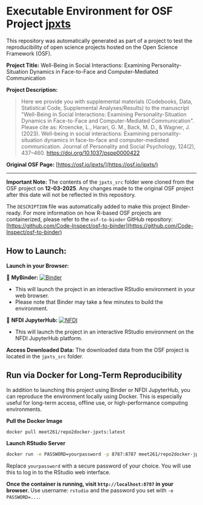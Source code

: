 # Executable Environment for OSF Project [jpxts](https://osf.io/jpxts/)

This repository was automatically generated as part of a project to test the reproducibility of open science projects hosted on the Open Science Framework (OSF).

**Project Title:** Well-Being in Social Interactions: Examining Personality-Situation Dynamics in Face-to-Face and Computer-Mediated Communication

**Project Description:**
> Here we provide you with supplemental materials (Codebooks, Data, Statistical Code, Supplemental Analyses/Results) to the manuscript "Well-Being in Social Interactions: Examining Personality-Situation Dynamics in Face-to-Face and Computer-Mediated Communication".
Please cite as:
Kroencke, L., Harari, G. M., Back, M. D., &amp; Wagner, J. (2023). Well-being in social interactions: Examining personality-situation dynamics in face-to-face and computer-mediated communication. Journal of Personality and Social Psychology, 124(2), 437–460. https://doi.org/10.1037/pspp0000422

**Original OSF Page:** [https://osf.io/jpxts/](https://osf.io/jpxts/)

---

**Important Note:** The contents of the `jpxts_src` folder were cloned from the OSF project on **12-03-2025**. Any changes made to the original OSF project after this date will not be reflected in this repository.

The `DESCRIPTION` file was automatically added to make this project Binder-ready. For more information on how R-based OSF projects are containerized, please refer to the `osf-to-binder` GitHub repository: [https://github.com/Code-Inspect/osf-to-binder](https://github.com/Code-Inspect/osf-to-binder)

## How to Launch:

**Launch in your Browser:**

🚀 **MyBinder:** [![Binder](https://mybinder.org/badge_logo.svg)](https://mybinder.org/v2/gh/code-inspect-binder/osf_jpxts/HEAD?urlpath=rstudio)

   * This will launch the project in an interactive RStudio environment in your web browser.
   * Please note that Binder may take a few minutes to build the environment.

🚀 **NFDI JupyterHub:** [![NFDI](https://nfdi-jupyter.de/images/nfdi_badge.svg)](https://hub.nfdi-jupyter.de/r2d/gh/code-inspect-binder/osf_jpxts/HEAD?urlpath=rstudio)

   * This will launch the project in an interactive RStudio environment on the NFDI JupyterHub platform.

**Access Downloaded Data:**
The downloaded data from the OSF project is located in the `jpxts_src` folder.

## Run via Docker for Long-Term Reproducibility

In addition to launching this project using Binder or NFDI JupyterHub, you can reproduce the environment locally using Docker. This is especially useful for long-term access, offline use, or high-performance computing environments.

**Pull the Docker Image**

```bash
docker pull meet261/repo2docker-jpxts:latest
```

**Launch RStudio Server**

```bash
docker run -e PASSWORD=yourpassword -p 8787:8787 meet261/repo2docker-jpxts
```
Replace `yourpassword` with a secure password of your choice. You will use this to log in to the RStudio web interface.

**Once the container is running, visit `http://localhost:8787` in your browser.**
Use username: `rstudio` and the password you set with `-e PASSWORD=...`.
